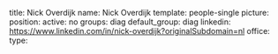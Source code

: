 title: Nick Overdijk
name: Nick Overdijk
template: people-single
picture: 
position: 
active: no
groups: diag
default_group: diag
linkedin: https://www.linkedin.com/in/nick-overdijk?originalSubdomain=nl
office: 
type: 
